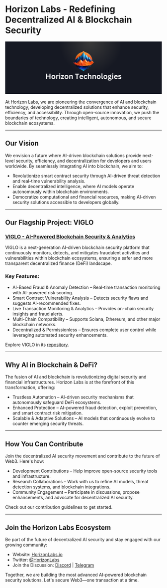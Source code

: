 # Horizon Labs - Redefining Decentralized AI & Blockchain Security

![Horizon Labs Logo](https://raw.githubusercontent.com/Horizon-Labs1/.github/refs/heads/main/profile/Banner.png)

At Horizon Labs, we are pioneering the convergence of AI and blockchain technology, developing decentralized solutions that enhance security, efficiency, and accessibility. Through open-source innovation, we push the boundaries of technology, creating intelligent, autonomous, and secure blockchain ecosystems.

---

## Our Vision
We envision a future where AI-driven blockchain solutions provide next-level security, efficiency, and decentralization for developers and users worldwide. By seamlessly integrating AI into blockchain, we aim to:
- Revolutionize smart contract security through AI-driven threat detection and real-time vulnerability analysis.
- Enable decentralized intelligence, where AI models operate autonomously within blockchain environments.
- Democratize computational and financial resources, making AI-driven security solutions accessible to developers globally.

---

## Our Flagship Project: VIGLO

### [VIGLO - AI-Powered Blockchain Security & Analytics](https://github.com/Horizon-Labs1/viglo)
VIGLO is a next-generation AI-driven blockchain security platform that continuously monitors, detects, and mitigates fraudulent activities and vulnerabilities within blockchain ecosystems, ensuring a safer and more transparent decentralized finance (DeFi) landscape.

### Key Features:
- AI-Based Fraud & Anomaly Detection – Real-time transaction monitoring with AI-powered risk scoring.
- Smart Contract Vulnerability Analysis – Detects security flaws and suggests AI-recommended fixes.
- Live Transaction Monitoring & Analytics – Provides on-chain security insights and fraud alerts.
- Multi-Chain Compatibility – Supports Solana, Ethereum, and other major blockchain networks.
- Decentralized & Permissionless – Ensures complete user control while leveraging automated security enhancements.

Explore VIGLO in its [repository](https://github.com/Horizon-Labs1/viglo).

---

## Why AI in Blockchain & DeFi?

The fusion of AI and blockchain is revolutionizing digital security and financial infrastructures. Horizon Labs is at the forefront of this transformation, offering:
- Trustless Automation – AI-driven security mechanisms that autonomously safeguard DeFi ecosystems.
- Enhanced Protection – AI-powered fraud detection, exploit prevention, and smart contract risk mitigation.
- Scalable & Adaptive Solutions – AI models that continuously evolve to counter emerging security threats.

---

## How You Can Contribute
Join the decentralized AI security movement and contribute to the future of Web3. Here's how:
- Development Contributions – Help improve open-source security tools and infrastructure.
- Research Collaborations – Work with us to refine AI models, threat detection systems, and blockchain integrations.
- Community Engagement – Participate in discussions, propose enhancements, and advocate for decentralized AI security.

Check out our contribution guidelines to get started.

---

## Join the Horizon Labs Ecosystem
Be part of the future of decentralized AI security and stay engaged with our growing community:

- Website: [HorizonLabs.io](#)
- Twitter: [@HorizonLabs](#)
- Join the Discussion: [Discord](#) | [Telegram](#)

Together, we are building the most advanced AI-powered blockchain security solutions. Let's secure Web3—one transaction at a time.

